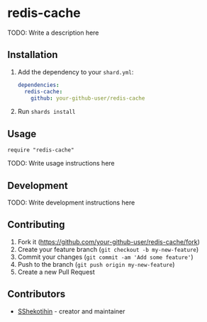 # redis-cache

TODO: Write a description here

## Installation

1. Add the dependency to your `shard.yml`:

   ```yaml
   dependencies:
     redis-cache:
       github: your-github-user/redis-cache
   ```

2. Run `shards install`

## Usage

```crystal
require "redis-cache"
```

TODO: Write usage instructions here

## Development

TODO: Write development instructions here

## Contributing

1. Fork it (<https://github.com/your-github-user/redis-cache/fork>)
2. Create your feature branch (`git checkout -b my-new-feature`)
3. Commit your changes (`git commit -am 'Add some feature'`)
4. Push to the branch (`git push origin my-new-feature`)
5. Create a new Pull Request

## Contributors

- [SShekotihin](https://github.com/your-github-user) - creator and maintainer
